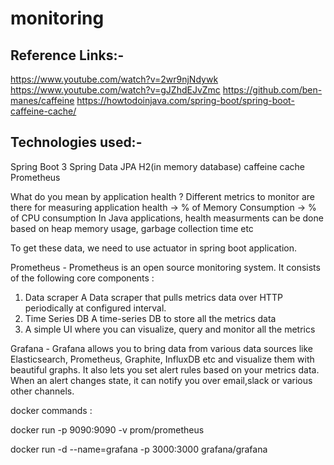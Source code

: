 # monitoring
Reference Links:-
----------------
https://www.youtube.com/watch?v=2wr9njNdywk
https://www.youtube.com/watch?v=gJZhdEJvZmc
https://github.com/ben-manes/caffeine
https://howtodoinjava.com/spring-boot/spring-boot-caffeine-cache/


Technologies used:-
---------------
Spring Boot 3
Spring Data JPA
H2(in memory database)
caffeine cache
Prometheus


What do you mean by application health ?
Different metrics to monitor are there for measuring application health
-> % of Memory Consumption
-> % of CPU consumption
In Java applications, health measurments can be done based on heap memory usage, garbage collection time etc

To get these data, we need to use actuator in spring boot application.






Prometheus -
Prometheus is an open source monitoring system. It consists of the following core components :
1. Data scraper
 A Data scraper that pulls metrics data over HTTP periodically at configured interval.
2. Time Series DB
 A time-series DB to store all the metrics data
3. A simple UI where you can visualize, query and monitor all the metrics


Grafana -
Grafana allows you to bring data from various data sources like Elasticsearch, Prometheus, Graphite, InfluxDB etc and  visualize them with beautiful graphs.
It also lets you set alert rules based on your metrics data. When an alert changes state, it can  notify you over email,slack or various other channels.


docker commands :

docker run -p 9090:9090 -v <replace with absoulte path of prometheus.yml file> prom/prometheus

docker run -d  --name=grafana -p 3000:3000 grafana/grafana


